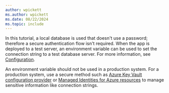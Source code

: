 ```yaml
---
author: wpickett
ms.author: wpickett
ms.date: 08/22/2024
ms.topic: include
---
```

In this tutorial, a local database is used that doesn't use a password; therefore a secure authentication flow isn't required.
When the app is deployed to a test server, an environment variable can be used to set the connection string to a test database server. For more information, see [Configuration](xref:fundamentals/configuration/index). 

An environment variable should not be used in a production system. For a production system, use a secure method such as [Azure Key Vault configuration provider](xref:security/key-vault-configuration) or [Managed Identities for Azure resources](/sql/connect/ado-net/sql/azure-active-directory-authentication#using-managed-identity-authentication) to manage sensitive information like connection strings.
